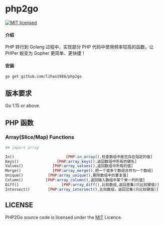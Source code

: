 # php2go

[![MIT licensed][3]][4]

[3]: https://img.shields.io/badge/license-MIT-blue.svg
[4]: LICENSE

#### 介绍
PHP 转行到 Golang 过程中，实现部分 PHP 代码中使用频率较高的函数，让 PHPer 蜕变为 Gopher 更简单、更快捷！

#### 安装
```shell
go get github.com/lihao1988/php2go
```

## 版本要求
Go 1.15 or above.

## PHP 函数
### Array(Slice/Map) Functions
```php
## import array

In()                       [PHP:in_array(),检查数组中是否存在指定的值]
Keys()                 [PHP:array_keys(),返回数组中所有的键名]
Values()             [PHP:array_values(),返回数组中所有的值]
Merge()              [PHP:array_merge(),把一个或多个数组合并为一个数组]
Unique()           [PHP:array_unique(),删除数组中的重复值]
Column()          [PHP:array_column(),返回输入数组中某个单一列的值]
Diff()                   [PHP:array_diff(),比较数组,返回差集(只比较键值)]
Intersect()        [PHP:array_intersect(),比较数组，返回交集(只比较键值)]
```

## LICENSE
PHP2Go source code is licensed under the [MIT](https://github.com/lihao1988/php2go/blob/main/LICENSE) Licence.
